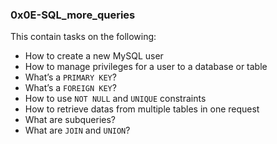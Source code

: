 ### 0x0E-SQL_more_queries
This contain tasks on the following:
- How to create a new MySQL user
- How to manage privileges for a user to a database or table
- What’s a `PRIMARY KEY`?
- What’s a `FOREIGN KEY`?
- How to use `NOT NULL` and `UNIQUE` constraints
- How to retrieve datas from multiple tables in one request
- What are subqueries?
- What are `JOIN` and `UNION`?
